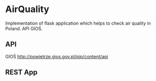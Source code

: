 # AirQuality
Implementation of flask application which helps to check air quality in Poland. API GIOŚ.

## API
GIOŚ
http://powietrze.gios.gov.pl/pjp/content/api

## REST App
